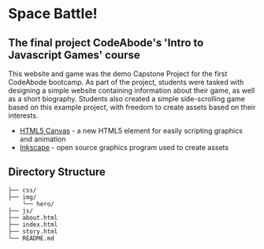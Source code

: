 # Space Battle!
## The final project CodeAbode's 'Intro to Javascript Games' course

This website and game was the demo Capstone Project for the first CodeAbode bootcamp.  As part of the project, students were tasked with designing a simple website containing information about their game, as well as a short biography.  Students also created a simple side-scrolling game based on this example project, with freedom to create assets based on their interests.

-	[HTML5 Canvas](http://www.w3schools.com/html/html5_canvas.asp) - a new HTML5 element for easily scripting graphics and animation
-	[Inkscape](https://inkscape.org/en/) - open source graphics program used to create assets

## Directory Structure

```
├── css/
├── img/
	└── hero/
├── js/
├── about.html
├── index.html
├── story.html
└── README.md
```


